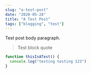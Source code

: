 ```yaml
---
slug: "a-test-post"
date: "2020-05-28"
title: "A Test Post"
tags: ["blogging", "test"]
---
```


Test post body paragraph.

> Test block quote

```js
function thisIsATest() {
  console.log("testing testing 123")
}
```
